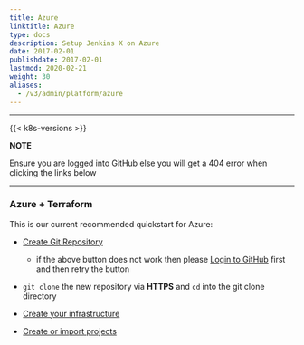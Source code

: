 ```yaml
---
title: Azure
linktitle: Azure
type: docs
description: Setup Jenkins X on Azure
date: 2017-02-01
publishdate: 2017-02-01
lastmod: 2020-02-21
weight: 30
aliases:
  - /v3/admin/platform/azure
---
```


---

{{< k8s-versions >}}

**NOTE**

Ensure you are logged into GitHub else you will get a 404 error when clicking the links below

---

### Azure + Terraform

This is our current recommended quickstart for Azure:

- <a href="https://github.com/jx3-gitops-repositories/jx3-terraform-azure/generate" target="github" class="btn bg-primary text-light">Create Git Repository</a>

  - if the above button does not work then please [Login to GitHub](https://github.com/login) first and then retry the button

- `git clone` the new repository via **HTTPS** and `cd` into the git clone directory

- <a href="https://github.com/jx3-gitops-repositories/jx3-terraform-azure/blob/master/README.md" 
    target="github" class="btn bg-primary text-light" 
    title="use your new git repository to create your cloud infrastructure and install Jenkins X">
  Create your infrastructure
  </a>

- <a href="/v3/develop/create-project/" class="btn bg-primary text-light">Create or import projects</a>
